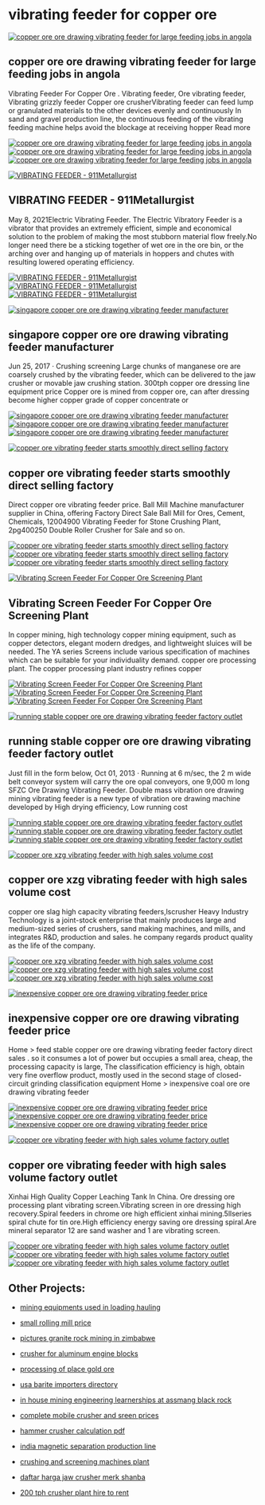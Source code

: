 # vibrating feeder for copper ore
<a href="https://mnn.zoosnet.net/LR/Chatpre.aspx?id=MNN94995150&p=https%3A//www.educationcare.in/" target="_blank">![copper ore ore drawing vibrating feeder for large feeding jobs in angola](https://github.com/CUproject/image/raw/main/20.jpg)</a>
## copper ore ore drawing vibrating feeder for large feeding jobs in angola
Vibrating Feeder For Copper Ore . Vibrating feeder, Ore vibrating feeder, Vibrating grizzly feeder Copper ore crusherVibrating feeder can feed lump or granulated materials to the other devices evenly and continuously In sand and gravel production line, the continuous feeding of the vibrating feeding machine helps avoid the blockage at receiving hopper Read more
<a href="https://mnn.zoosnet.net/LR/Chatpre.aspx?id=MNN94995150&p=https%3A//www.educationcare.in/" target="_blank">![copper ore ore drawing vibrating feeder for large feeding jobs in angola](https://github.com/CUproject/image/raw/main/get-price.png)</a> <a href="https://www.educationcare.in/message-board/" target="_blank">![copper ore ore drawing vibrating feeder for large feeding jobs in angola](https://github.com/CUproject/image/raw/main/leave-a-message.png)</a> <a href="//whatsapp.shibangsoft.com/WhatsApp.php" target="_blank" id="whatsapp">![copper ore ore drawing vibrating feeder for large feeding jobs in angola](https://github.com/CUproject/image/raw/main/whatsapp.png)</a>
<a href="https://mnn.zoosnet.net/LR/Chatpre.aspx?id=MNN94995150&p=https%3A//www.educationcare.in/" target="_blank">![VIBRATING FEEDER - 911Metallurgist](https://github.com/CUproject/image/raw/main/40.jpg)</a>
## VIBRATING FEEDER - 911Metallurgist
May 8, 2021Electric Vibrating Feeder. The Electric Vibratory Feeder is a vibrator that provides an extremely efficient, simple and economical solution to the problem of making the most stubborn material flow freely.No longer need there be a sticking together of wet ore in the ore bin, or the arching over and hanging up of materials in hoppers and chutes with resulting lowered operating efficiency.
<a href="https://mnn.zoosnet.net/LR/Chatpre.aspx?id=MNN94995150&p=https%3A//www.educationcare.in/" target="_blank">![VIBRATING FEEDER - 911Metallurgist](https://github.com/CUproject/image/raw/main/get-price.png)</a> <a href="https://www.educationcare.in/message-board/" target="_blank">![VIBRATING FEEDER - 911Metallurgist](https://github.com/CUproject/image/raw/main/leave-a-message.png)</a> <a href="//whatsapp.shibangsoft.com/WhatsApp.php" target="_blank" id="whatsapp">![VIBRATING FEEDER - 911Metallurgist](https://github.com/CUproject/image/raw/main/whatsapp.png)</a>
<a href="https://mnn.zoosnet.net/LR/Chatpre.aspx?id=MNN94995150&p=https%3A//www.educationcare.in/" target="_blank">![singapore copper ore ore drawing vibrating feeder manufacturer](https://github.com/CUproject/image/raw/main/18.jpg)</a>
## singapore copper ore ore drawing vibrating feeder manufacturer
Jun 25, 2017 · Crushing screening Large chunks of manganese ore are coarsely crushed by the vibrating feeder, which can be delivered to the jaw crusher or movable jaw crushing station.  300tph copper ore dressing line equipment price Copper ore is mined from copper ore, can after dressing become higher copper grade of copper concentrate or 
<a href="https://mnn.zoosnet.net/LR/Chatpre.aspx?id=MNN94995150&p=https%3A//www.educationcare.in/" target="_blank">![singapore copper ore ore drawing vibrating feeder manufacturer](https://github.com/CUproject/image/raw/main/get-price.png)</a> <a href="https://www.educationcare.in/message-board/" target="_blank">![singapore copper ore ore drawing vibrating feeder manufacturer](https://github.com/CUproject/image/raw/main/leave-a-message.png)</a> <a href="//whatsapp.shibangsoft.com/WhatsApp.php" target="_blank" id="whatsapp">![singapore copper ore ore drawing vibrating feeder manufacturer](https://github.com/CUproject/image/raw/main/whatsapp.png)</a>
<a href="https://mnn.zoosnet.net/LR/Chatpre.aspx?id=MNN94995150&p=https%3A//www.educationcare.in/" target="_blank">![copper ore vibrating feeder starts smoothly direct selling factory](https://github.com/CUproject/image/raw/main/69.jpg)</a>
## copper ore vibrating feeder starts smoothly direct selling factory
Direct copper ore vibrating feeder price.  Ball Mill Machine manufacturer supplier in China, offering Factory Direct Sale Ball Mill for Ores, Cement, Chemicals, 12004900 Vibrating Feeder for Stone Crushing Plant, 2pg400250 Double Roller Crusher for Sale and so on.
<a href="https://mnn.zoosnet.net/LR/Chatpre.aspx?id=MNN94995150&p=https%3A//www.educationcare.in/" target="_blank">![copper ore vibrating feeder starts smoothly direct selling factory](https://github.com/CUproject/image/raw/main/get-price.png)</a> <a href="https://www.educationcare.in/message-board/" target="_blank">![copper ore vibrating feeder starts smoothly direct selling factory](https://github.com/CUproject/image/raw/main/leave-a-message.png)</a> <a href="//whatsapp.shibangsoft.com/WhatsApp.php" target="_blank" id="whatsapp">![copper ore vibrating feeder starts smoothly direct selling factory](https://github.com/CUproject/image/raw/main/whatsapp.png)</a>
<a href="https://mnn.zoosnet.net/LR/Chatpre.aspx?id=MNN94995150&p=https%3A//www.educationcare.in/" target="_blank">![Vibrating Screen Feeder For Copper Ore Screening Plant](https://github.com/CUproject/image/raw/main/105.jpg)</a>
## Vibrating Screen Feeder For Copper Ore Screening Plant
In copper mining, high technology copper mining equipment, such as copper detectors, elegant modern dredges, and lightweight sluices will be needed. The YA series Screens include various specification of machines which can be suitable for your individuality demand. copper ore processing plant. The copper processing plant industry refines copper 
<a href="https://mnn.zoosnet.net/LR/Chatpre.aspx?id=MNN94995150&p=https%3A//www.educationcare.in/" target="_blank">![Vibrating Screen Feeder For Copper Ore Screening Plant](https://github.com/CUproject/image/raw/main/get-price.png)</a> <a href="https://www.educationcare.in/message-board/" target="_blank">![Vibrating Screen Feeder For Copper Ore Screening Plant](https://github.com/CUproject/image/raw/main/leave-a-message.png)</a> <a href="//whatsapp.shibangsoft.com/WhatsApp.php" target="_blank" id="whatsapp">![Vibrating Screen Feeder For Copper Ore Screening Plant](https://github.com/CUproject/image/raw/main/whatsapp.png)</a>
<a href="https://mnn.zoosnet.net/LR/Chatpre.aspx?id=MNN94995150&p=https%3A//www.educationcare.in/" target="_blank">![running stable copper ore ore drawing vibrating feeder factory outlet](https://github.com/CUproject/image/raw/main/1.jpg)</a>
## running stable copper ore ore drawing vibrating feeder factory outlet
Just fill in the form below, Oct 01, 2013 · Running at 6 m/sec, the 2 m wide belt conveyor system will carry the ore opal conveyors, one 9,000 m long SFZC Ore Drawing Vibrating Feeder. Double mass vibration ore drawing mining vibrating feeder is a new type of vibration ore drawing machine developed by High drying efficiency, Low running cost 
<a href="https://mnn.zoosnet.net/LR/Chatpre.aspx?id=MNN94995150&p=https%3A//www.educationcare.in/" target="_blank">![running stable copper ore ore drawing vibrating feeder factory outlet](https://github.com/CUproject/image/raw/main/get-price.png)</a> <a href="https://www.educationcare.in/message-board/" target="_blank">![running stable copper ore ore drawing vibrating feeder factory outlet](https://github.com/CUproject/image/raw/main/leave-a-message.png)</a> <a href="//whatsapp.shibangsoft.com/WhatsApp.php" target="_blank" id="whatsapp">![running stable copper ore ore drawing vibrating feeder factory outlet](https://github.com/CUproject/image/raw/main/whatsapp.png)</a>
<a href="https://mnn.zoosnet.net/LR/Chatpre.aspx?id=MNN94995150&p=https%3A//www.educationcare.in/" target="_blank">![copper ore xzg vibrating feeder with high sales volume cost](https://github.com/CUproject/image/raw/main/3.jpg)</a>
## copper ore xzg vibrating feeder with high sales volume cost
copper ore slag high capacity vibrating feeders,lscrusher Heavy Industry Technology is a joint-stock enterprise that mainly produces large and medium-sized series of crushers, sand making machines, and mills, and integrates R&D, production and sales. he company regards product quality as the life of the company.
<a href="https://mnn.zoosnet.net/LR/Chatpre.aspx?id=MNN94995150&p=https%3A//www.educationcare.in/" target="_blank">![copper ore xzg vibrating feeder with high sales volume cost](https://github.com/CUproject/image/raw/main/get-price.png)</a> <a href="https://www.educationcare.in/message-board/" target="_blank">![copper ore xzg vibrating feeder with high sales volume cost](https://github.com/CUproject/image/raw/main/leave-a-message.png)</a> <a href="//whatsapp.shibangsoft.com/WhatsApp.php" target="_blank" id="whatsapp">![copper ore xzg vibrating feeder with high sales volume cost](https://github.com/CUproject/image/raw/main/whatsapp.png)</a>
<a href="https://mnn.zoosnet.net/LR/Chatpre.aspx?id=MNN94995150&p=https%3A//www.educationcare.in/" target="_blank">![inexpensive copper ore ore drawing vibrating feeder price](https://github.com/CUproject/image/raw/main/41.jpg)</a>
## inexpensive copper ore ore drawing vibrating feeder price
Home > feed stable copper ore ore drawing vibrating feeder factory direct sales . so it consumes a lot of power but occupies a small area, cheap, the processing capacity is large, The classification efficiency is high, obtain very fine overflow product, mostly used in the second stage of closed-circuit grinding classification equipment Home > inexpensive coal ore ore drawing vibrating feeder 
<a href="https://mnn.zoosnet.net/LR/Chatpre.aspx?id=MNN94995150&p=https%3A//www.educationcare.in/" target="_blank">![inexpensive copper ore ore drawing vibrating feeder price](https://github.com/CUproject/image/raw/main/get-price.png)</a> <a href="https://www.educationcare.in/message-board/" target="_blank">![inexpensive copper ore ore drawing vibrating feeder price](https://github.com/CUproject/image/raw/main/leave-a-message.png)</a> <a href="//whatsapp.shibangsoft.com/WhatsApp.php" target="_blank" id="whatsapp">![inexpensive copper ore ore drawing vibrating feeder price](https://github.com/CUproject/image/raw/main/whatsapp.png)</a>
<a href="https://mnn.zoosnet.net/LR/Chatpre.aspx?id=MNN94995150&p=https%3A//www.educationcare.in/" target="_blank">![copper ore vibrating feeder with high sales volume factory outlet](https://github.com/CUproject/image/raw/main/52.jpg)</a>
## copper ore vibrating feeder with high sales volume factory outlet
Xinhai High Quality Copper Leaching Tank In China. Ore dressing ore processing plant vibrating screen.Vibrating screen in ore dressing high recovery.Spiral feeders in chrome ore high efficient xinhai mining.5llseries spiral chute for tin ore.High efficiency energy saving ore dressing spiral.Are mineral separator 12 are sand washer and 1 are vibrating screen.
<a href="https://mnn.zoosnet.net/LR/Chatpre.aspx?id=MNN94995150&p=https%3A//www.educationcare.in/" target="_blank">![copper ore vibrating feeder with high sales volume factory outlet](https://github.com/CUproject/image/raw/main/get-price.png)</a> <a href="https://www.educationcare.in/message-board/" target="_blank">![copper ore vibrating feeder with high sales volume factory outlet](https://github.com/CUproject/image/raw/main/leave-a-message.png)</a> <a href="//whatsapp.shibangsoft.com/WhatsApp.php" target="_blank" id="whatsapp">![copper ore vibrating feeder with high sales volume factory outlet](https://github.com/CUproject/image/raw/main/whatsapp.png)</a>
## Other Projects:
* [mining equipments used in loading hauling](mining%20equipments%20used%20in%20loading%20hauling.md)
* [small rolling mill price](small%20rolling%20mill%20price.md)
* [pictures granite rock mining in zimbabwe](pictures%20granite%20rock%20mining%20in%20zimbabwe.md)
* [crusher for aluminum engine blocks](crusher%20for%20aluminum%20engine%20blocks.md)
* [processing of place gold ore](processing%20of%20place%20gold%20ore.md)
* [usa barite importers directory](usa%20barite%20importers%20directory.md)
* [in house mining engineering learnerships at assmang black rock](in%20house%20mining%20engineering%20learnerships%20at%20assmang%20black%20rock.md)
* [complete mobile crusher and sreen prices](complete%20mobile%20crusher%20and%20sreen%20prices.md)
* [hammer crusher calculation pdf](hammer%20crusher%20calculation%20pdf.md)
* [india magnetic separation production line](india%20magnetic%20separation%20production%20line.md)
* [crushing and screening machines plant](crushing%20and%20screening%20machines%20plant.md)
* [daftar harga jaw crusher merk shanba](daftar%20harga%20jaw%20crusher%20merk%20shanba.md)
* [200 tph crusher plant hire to rent](200%20tph%20crusher%20plant%20hire%20to%20rent.md)
